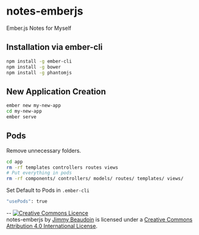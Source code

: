 # notes-emberjs
Ember.js Notes for Myself

## Installation via ember-cli
```sh
npm install -g ember-cli
npm install -g bower
npm install -g phantomjs
```
## New Application Creation
```sh
ember new my-new-app
cd my-new-app
ember serve
```
## Pods
Remove unnecessary folders.
```sh
cd app
rm -rf templates controllers routes views
# Put everything in pods
rm -rf components/ controllers/ models/ routes/ templates/ views/
```
Set Default to Pods in `.ember-cli`
```sh
"usePods": true
```

--
<a rel="license" href="http://creativecommons.org/licenses/by/4.0/"><img alt="Creative Commons Licence" style="border-width:0" src="https://i.creativecommons.org/l/by/4.0/80x15.png" /></a><br /><span xmlns:dct="http://purl.org/dc/terms/" property="dct:title">notes-emberjs</span> by <a xmlns:cc="http://creativecommons.org/ns#" href="http://jim-beaudoin.com" property="cc:attributionName" rel="cc:attributionURL">Jimmy Beaudoin</a> is licensed under a <a rel="license" href="http://creativecommons.org/licenses/by/4.0/">Creative Commons Attribution 4.0 International License</a>.
